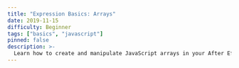 ```yaml
---
title: "Expression Basics: Arrays"
date: 2019-11-15
difficulty: Beginner
tags: ["basics", "javascript"]
pinned: false
description: >-
  Learn how to create and manipulate JavaScript arrays in your After Effects expressions.
---
```


[MDN Referance]: https://developer.mozilla.org/en-US/docs/Learn/JavaScript/First_steps/Arrays